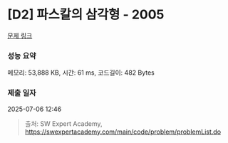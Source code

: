 # [D2] 파스칼의 삼각형 - 2005 

[문제 링크](https://swexpertacademy.com/main/code/problem/problemDetail.do?contestProbId=AV5P0-h6Ak4DFAUq) 

### 성능 요약

메모리: 53,888 KB, 시간: 61 ms, 코드길이: 482 Bytes

### 제출 일자

2025-07-06 12:46



> 출처: SW Expert Academy, https://swexpertacademy.com/main/code/problem/problemList.do